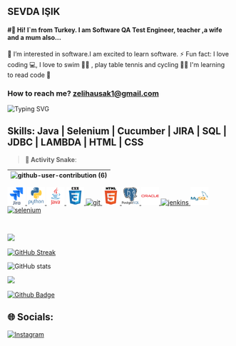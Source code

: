 
## SEVDA IŞIK 
#### #👋 Hi! I`m from Turkey. I am Software QA Test Engineer, teacher ,a wife and a mum also... 
 👀 I’m interested in software.I am excited to learn software.
⚡ Fun fact: I love coding 💻,  I love to swim 🏊‍♀ , play table tennis and cycling 🚴‍
⏲  I'm learning  to read code 🚀
###  How to reach me? zelihausak1@gmail.com

![Typing SVG](https://readme-typing-svg.herokuapp.com?color=%23732DA4&lines=Full+Stack+Automation+Engineer+%7C+Turkey;I+am+SEVDA+from+Turkey.;I+do+content+on+QA+Engineer.;I+really+enjoy+learning+Java;I+am+sharing+my+projects+in+here;)  
## Skills: Java | Selenium | Cucumber | JIRA | SQL | JDBC | LAMBDA | HTML | CSS 


 > **🐍 Activity Snake**:
 

|![github-user-contribution (6)](https://user-images.githubusercontent.com/109308073/210966148-18099034-d443-450e-b167-cc8305550591.svg)|
|---|

</a> 
<a href="https://www.atlassian.com/software/jira" target="_blank" rel="noreferrer"> <img src="https://raw.githubusercontent.com/devicons/devicon/master/icons/jira/jira-original-wordmark.svg" alt="Jira" width="40" height="40"/> </a> <a href="https://www.python.org/" target="_blank" rel="noreferrer"> <img src="https://raw.githubusercontent.com/devicons/devicon/master/icons/python/python-original-wordmark.svg" alt="python" width="40" height="40"/><a href="https://www.java.com/tr/" target="_blank" rel="noreferrer"> <img src="https://raw.githubusercontent.com/devicons/devicon/master/icons/java/java-original-wordmark.svg" alt="java" width="40" height="40"/> </a> <a href="https://www.w3schools.com/css/" target="_blank" rel="noreferrer"> <img src="https://raw.githubusercontent.com/devicons/devicon/master/icons/css3/css3-original-wordmark.svg" alt="css3" width="40" height="40"/> </a> <a href="https://git-scm.com/" target="_blank" rel="noreferrer"> <img src="https://www.vectorlogo.zone/logos/git-scm/git-scm-icon.svg" alt="git" width="40" height="40"/> </a> <a href="https://www.w3.org/html/" target="_blank" rel="noreferrer"><a href="https://www.w3schools.com/html/" target="_blank" rel="noreferrer"> <img src="https://raw.githubusercontent.com/devicons/devicon/master/icons/html5/html5-original-wordmark.svg" alt="html5" width="40" height="40"/> </a> <a href="https://www.postgresql.org/" target="_blank" rel="noreferrer"> <img src="https://raw.githubusercontent.com/devicons/devicon/master/icons/postgresql/postgresql-original-wordmark.svg" alt="PostgreSQL" width="40" height="40"/> </a> <a href="https://www.oracle.com/" target="_blank" rel="noreferrer"><img src="https://raw.githubusercontent.com/devicons/devicon/master/icons/oracle/oracle-original.svg" alt="oracle" width="40" height="40"/> </a> <a href="https://www.jenkins.io" target="_blank" rel="noreferrer"><img src="https://www.vectorlogo.zone/logos/jenkins/jenkins-icon.svg" alt="jenkins" width="40" height="40"/> </a> <a href="https://www.mysql.com/" target="_blank" rel="noreferrer"><img src="https://raw.githubusercontent.com/devicons/devicon/master/icons/mysql/mysql-original-wordmark.svg" alt="mysql" width="40" height="40"/><a href="https://www.selenium.dev/" target="_blank" rel="noreferrer"> <img src="https://raw.githubusercontent.com/detain/svg-logos/780f25886640cef088af994181646db2f6b1a3f8/svg/selenium-logo.svg" alt="selenium" width="40" height="40"/> </a> </p>

<br>

![](./profile-3d-contrib/profile-green-animate.svg)

[![GitHub Streak](http://github-readme-streak-stats.herokuapp.com?user=SI3864&theme=onedark&date_format=M%20j%5B%2C%20Y%5D)](https://git.io/streak-stats) <br/> 

![GitHub stats](https://github-readme-stats.vercel.app/api?username=SI3864&show_icons=true)  
 
 ![](https://github-readme-stats.vercel.app/api/top-langs/?username=SI3864&theme=dark&hide_border=false&include_all_commits=false&count_private=false&layout=compact)

[![Github Badge](https://img.shields.io/badge/-Github-000?style=quare&labelColor=000&logo=Github&logoColor=white&link=link)](link)  


## 🌐 Socials:
 [![Instagram](https://img.shields.io/badge/Instagram-%23E4405F.svg?logo=Instagram&logoColor=white)](https://instagram.com/ismetsevdaaa) 






 


